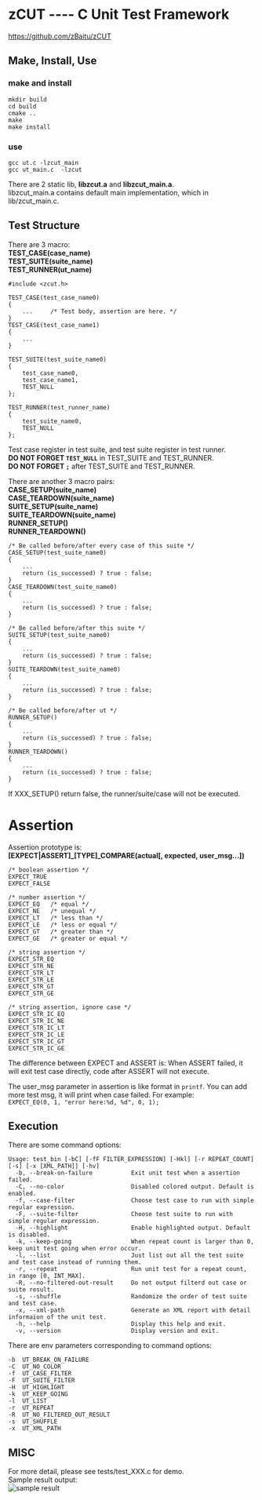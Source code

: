 zCUT ---- C Unit Test Framework
===============================

https://github.com/zBaitu/zCUT


Make, Install, Use
------------------

### make and install
```
mkdir build
cd build
cmake ..
make
make install
```

### use
```
gcc ut.c -lzcut_main
gcc ut_main.c  -lzcut
```
There are 2 static lib, **libzcut.a** and **libzcut_main.a**.  
libzcut_main.a contains default main implementation, which in lib/zcut_main.c.


## Test Structure
There are 3 macro:  
**TEST_CASE(case_name)**  
**TEST_SUITE(suite_name)**  
**TEST_RUNNER(ut_name)**  
```
#include <zcut.h>

TEST_CASE(test_case_name0)
{
    ...     /* Test body, assertion are here. */
}
TEST_CASE(test_case_name1)
{
    ...
}

TEST_SUITE(test_suite_name0)
{
    test_case_name0,
    test_case_name1,
    TEST_NULL
};

TEST_RUNNER(test_runner_name)
{
    test_suite_name0,
    TEST_NULL
};
```
Test case register in test suite, and test suite register in test runner.  
**DO NOT FORGET `TEST_NULL`** in TEST_SUITE and TEST_RUNNER.  
**DO NOT FORGET `;`** after TEST_SUITE and TEST_RUNNER.  

There are another 3 macro pairs:  
**CASE_SETUP(suite_name)**  
**CASE_TEARDOWN(suite_name)**  
**SUITE_SETUP(suite_name)**  
**SUITE_TEARDOWN(suite_name)**  
**RUNNER_SETUP()**  
**RUNNER_TEARDOWN()**  
```
/* Be called before/after every case of this suite */
CASE_SETUP(test_suite_name0)
{
    ...
    return (is_successed) ? true : false;
}
CASE_TEARDOWN(test_suite_name0)
{
    ...
    return (is_successed) ? true : false;
}

/* Be called before/after this suite */
SUITE_SETUP(test_suite_name0)
{
    ...
    return (is_successed) ? true : false;
}
SUITE_TEARDOWN(test_suite_name0)
{
    ...
    return (is_successed) ? true : false;
}

/* Be called before/after ut */
RUNNER_SETUP()
{
    ...
    return (is_successed) ? true : false;
}
RUNNER_TEARDOWN()
{
    ...
    return (is_successed) ? true : false;
}

```
If XXX_SETUP() return false, the runner/suite/case will not be executed.


# Assertion
Assertion prototype is:  
**[EXPECT|ASSERT]\_[TYPE]\_COMPARE(actual[, expected, user_msg...])**
```
/* boolean assertion */
EXPECT_TRUE
EXPECT_FALSE

/* number assertion */
EXPECT_EQ   /* equal */
EXPECT_NE   /* unequal */
EXPECT_LT   /* less than */
EXPECT_LE   /* less or equal */
EXPECT_GT   /* greater than */
EXPECT_GE   /* greater or equal */

/* string assertion */
EXPECT_STR_EQ
EXPECT_STR_NE
EXPECT_STR_LT
EXPECT_STR_LE
EXPECT_STR_GT
EXPECT_STR_GE

/* string assertion, ignore case */
EXPECT_STR_IC_EQ
EXPECT_STR_IC_NE
EXPECT_STR_IC_LT
EXPECT_STR_IC_LE
EXPECT_STR_IC_GT
EXPECT_STR_IC_GE
```
The difference between EXPECT and ASSERT is: When ASSERT failed, it will exit test case directly,
code after ASSERT will not execute.

The user_msg parameter in assertion is like format in `printf`.
You can add more test msg, it will print when case failed. For example:  
`EXPECT_EQ(0, 1, "error here:%d, %d", 0, 1);`


## Execution
There are some command options:
```
Usage: test_bin [-bC] [-fF FILTER_EXPRESSION] [-Hkl] [-r REPEAT_COUNT] [-s] [-x [XML_PATH]] [-hv]
  -b, --break-on-failure           Exit unit test when a assertion failed.
  -C, --no-color                   Disabled colored output. Default is enabled.
  -f, --case-filter                Choose test case to run with simple regular expression.
  -F, --suite-filter               Choose test suite to run with simple regular expression.
  -H, --highlight                  Enable highlighted output. Default is disabled.
  -k, --keep-going                 When repeat count is larger than 0, keep unit test going when error occur.
  -l, --list                       Just list out all the test suite and test case instead of running them.
  -r, --repeat                     Run unit test for a repeat count, in range [0, INT_MAX].
  -R, --no-filtered-out-result     Do not output filterd out case or suite result.
  -s, --shuffle                    Randomize the order of test suite and test case.
  -x, --xml-path                   Generate an XML report with detail informaion of the unit test.
  -h, --help                       Display this help and exit.
  -v, --version                    Display version and exit.
```
There are env parameters corresponding to command options:
```
-b  UT_BREAK_ON_FAILURE
-C  UT_NO_COLOR
-f  UT_CASE_FILTER
-F  UT_SUITE_FILTER
-H  UT_HIGHLIGHT
-k  UT_KEEP_GOING
-l  UT_LIST
-r  UT_REPEAT
-R  UT_NO_FILTERED_OUT_RESULT
-s  UT_SHUFFLE
-x  UT_XML_PATH
```


## MISC
For more detail, please see tests/test_XXX.c for demo.  
Sample result output:  
![sample result](https://raw.github.com/zBaitu/assets/master/zCUT/img/test_sample.png)
